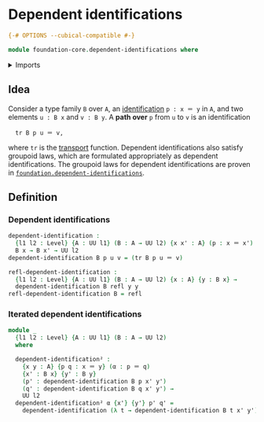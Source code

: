 # Dependent identifications

```agda
{-# OPTIONS --cubical-compatible #-}

module foundation-core.dependent-identifications where
```

<details><summary>Imports</summary>

```agda
open import foundation.universe-levels

open import foundation-core.identity-types
open import foundation-core.transport-along-identifications
```

</details>

## Idea

Consider a type family `B` over `A`, an
[identification](foundation-core.identity-types.md) `p : x ＝ y` in `A`, and two
elements `u : B x` and `v : B y`. A **path over** `p` from `u` to `v` is an
identification

```text
  tr B p u ＝ v,
```

where `tr` is the
[transport](foundation-core.transport-along-identifications.md) function.
Dependent identifications also satisfy groupoid laws, which are formulated
appropriately as dependent identifications. The groupoid laws for dependent
identifications are proven in
[`foundation.dependent-identifications`](foundation.dependent-identifications.md).

## Definition

### Dependent identifications

```agda
dependent-identification :
  {l1 l2 : Level} {A : UU l1} (B : A → UU l2) {x x' : A} (p : x ＝ x') →
  B x → B x' → UU l2
dependent-identification B p u v = (tr B p u ＝ v)

refl-dependent-identification :
  {l1 l2 : Level} {A : UU l1} (B : A → UU l2) {x : A} {y : B x} →
  dependent-identification B refl y y
refl-dependent-identification B = refl
```

### Iterated dependent identifications

```agda
module _
  {l1 l2 : Level} {A : UU l1} (B : A → UU l2)
  where

  dependent-identification² :
    {x y : A} {p q : x ＝ y} (α : p ＝ q)
    {x' : B x} {y' : B y}
    (p' : dependent-identification B p x' y')
    (q' : dependent-identification B q x' y') →
    UU l2
  dependent-identification² α {x'} {y'} p' q' =
    dependent-identification (λ t → dependent-identification B t x' y') α p' q'
```
